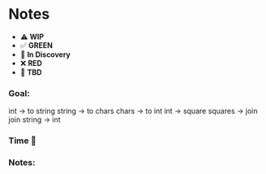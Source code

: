 # Notes

* ⚠️ **WIP**  
* ✅ **GREEN**  
* 🧠 **In Discovery**  
* ❌ **RED**  
* 📝 **TBD**  

### Goal: 

int -> to string 
string -> to chars
chars -> to int
int -> square
squares -> join
join string -> int

### Time 🍅
### Notes: